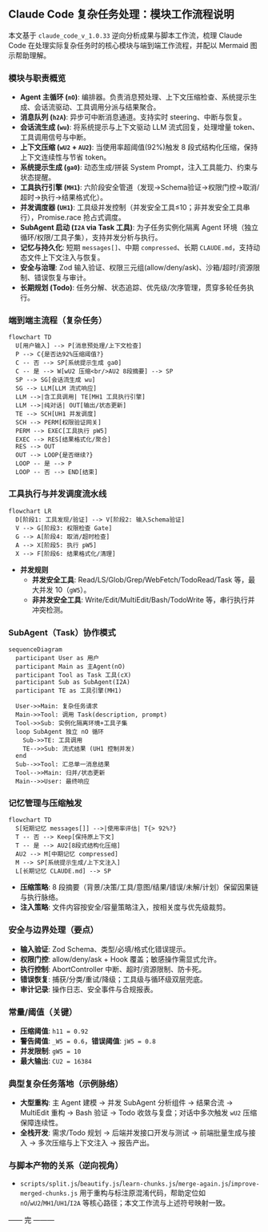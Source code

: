 ## Claude Code 复杂任务处理：模块工作流程说明

本文基于 `claude_code_v_1.0.33` 逆向分析成果与脚本工作流，梳理 Claude Code 在处理实际复杂任务时的核心模块与端到端工作流程，并配以 Mermaid 图示帮助理解。

### 模块与职责概览
- **Agent 主循环 (`nO`)**: 编排器。负责消息预处理、上下文压缩检查、系统提示生成、会话流驱动、工具调用分派与结果聚合。
- **消息队列 (`h2A`)**: 异步可中断消息通道。支持实时 steering、中断与恢复。
- **会话流生成 (`wu`)**: 将系统提示与上下文驱动 LLM 流式回复，处理增量 token、工具调用信号与中断。
- **上下文压缩 (`wU2` + `AU2`)**: 当使用率超阈值(92%)触发 8 段式结构化压缩，保持上下文连续性与节省 token。
- **系统提示生成 (`ga0`)**: 动态生成/拼装 System Prompt，注入工具能力、约束与状态提醒。
- **工具执行引擎 (`MH1`)**: 六阶段安全管道（发现→Schema验证→权限门控→取消/超时→执行→结果格式化）。
- **并发调度器 (`UH1`)**: 工具级并发控制（并发安全工具≤10；非并发安全工具串行），Promise.race 抢占式调度。
- **SubAgent 启动 (`I2A` via Task 工具)**: 为子任务实例化隔离 Agent 环境（独立循环/权限/工具子集），支持并发分析与执行。
- **记忆与持久化**: 短期 `messages[]`、中期 `compressed`、长期 `CLAUDE.md`，支持动态文件上下文注入与恢复。
- **安全与治理**: Zod 输入验证、权限三元组(allow/deny/ask)、沙箱/超时/资源限制、错误恢复与审计。
- **长期规划 (Todo)**: 任务分解、状态追踪、优先级/次序管理，贯穿多轮任务执行。

### 端到端主流程（复杂任务）
```mermaid
flowchart TD
  U[用户输入] --> P[消息预处理/上下文检查]
  P --> C{是否达92%压缩阈值?}
  C -- 否 --> SP[系统提示生成 ga0]
  C -- 是 --> W[wU2 压缩<br/>AU2 8段摘要] --> SP
  SP --> SG[会话流生成 wu]
  SG --> LLM[LLM 流式响应]
  LLM -->|含工具调用| TE[MH1 工具执行引擎]
  LLM -->|纯对话| OUT[输出/状态更新]
  TE --> SCH[UH1 并发调度]
  SCH --> PERM[权限验证网关]
  PERM --> EXEC[工具执行 pW5]
  EXEC --> RES[结果格式化/聚合]
  RES --> OUT
  OUT --> LOOP{是否继续?}
  LOOP -- 是 --> P
  LOOP -- 否 --> END[结束]
```

### 工具执行与并发调度流水线
```mermaid
flowchart LR
  D[阶段1: 工具发现/验证] --> V[阶段2: 输入Schema验证]
  V --> G[阶段3: 权限检查 Gate]
  G --> A[阶段4: 取消/超时检查]
  A --> X[阶段5: 执行 pW5]
  X --> F[阶段6: 结果格式化/清理]
```
- **并发规则**
  - **并发安全工具**: Read/LS/Glob/Grep/WebFetch/TodoRead/Task 等，最大并发 10（`gW5`）。
  - **非并发安全工具**: Write/Edit/MultiEdit/Bash/TodoWrite 等，串行执行并冲突检测。

### SubAgent（Task）协作模式
```mermaid
sequenceDiagram
  participant User as 用户
  participant Main as 主Agent(nO)
  participant Tool as Task 工具(cX)
  participant Sub as SubAgent(I2A)
  participant TE as 工具引擎(MH1)

  User->>Main: 复杂任务请求
  Main->>Tool: 调用 Task(description, prompt)
  Tool->>Sub: 实例化隔离环境+工具子集
  loop SubAgent 独立 nO 循环
    Sub->>TE: 工具调用
    TE-->>Sub: 流式结果 (UH1 控制并发)
  end
  Sub-->>Tool: 汇总单一消息结果
  Tool-->>Main: 归并/状态更新
  Main-->>User: 最终响应
```

### 记忆管理与压缩触发
```mermaid
flowchart TD
  S[短期记忆 messages[]] -->|使用率评估| T{> 92%?}
  T -- 否 --> Keep[保持原上下文]
  T -- 是 --> AU2[8段式结构化压缩]
  AU2 --> M[中期记忆 compressed]
  M --> SP[系统提示生成/上下文注入]
  L[长期记忆 CLAUDE.md] --> SP
```
- **压缩策略**: 8 段摘要（背景/决策/工具/意图/结果/错误/未解/计划）保留因果链与执行脉络。
- **注入策略**: 文件内容按安全/容量策略注入，按相关度与优先级裁剪。

### 安全与边界处理（要点）
- **输入验证**: Zod Schema、类型/必填/格式化错误提示。
- **权限门控**: allow/deny/ask + Hook 覆盖；敏感操作需显式允许。
- **执行控制**: AbortController 中断、超时/资源限制、防卡死。
- **错误恢复**: 捕获/分类/重试/降级；工具级与循环级双层兜底。
- **审计记录**: 操作日志、安全事件与合规报表。

### 常量/阈值（关键）
- **压缩阈值**: `h11 = 0.92`
- **警告阈值**: `_W5 = 0.6`，**错误阈值**: `jW5 = 0.8`
- **并发限制**: `gW5 = 10`
- **最大输出**: `CU2 = 16384`

### 典型复杂任务落地（示例脉络）
- **大型重构**: 主 Agent 建模 → 并发 SubAgent 分析组件 → 结果合流 → MultiEdit 重构 → Bash 验证 → Todo 收敛与复盘；对话中多次触发 `wU2` 压缩保障连续性。
- **全栈开发**: 需求/Todo 规划 → 后端并发接口开发与测试 → 前端批量生成与接入 → 多次压缩与上下文注入 → 报告产出。

### 与脚本产物的关系（逆向视角）
- `scripts/split.js`/`beautify.js`/`learn-chunks.js`/`merge-again.js`/`improve-merged-chunks.js` 用于重构与标注原混淆代码，帮助定位如 `nO`/`wU2`/`MH1`/`UH1`/`I2A` 等核心路径；本文工作流与上述符号映射一致。

—— 完 ———